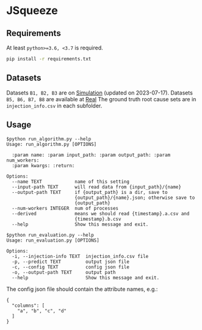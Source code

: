 # JSqueeze

## Requirements
At least `python>=3.6, <3.7` is required.
``` bash
pip install -r requirements.txt
```

## Datasets

Datasets `B1, B2, B3` are on [Simulation](https://zenodo.org/record/8153367) (updated on 2023-07-17).
Datasets `B5, B6, B7, B8` are available at [Real](https://zenodo.org/record/8153849)
The ground truth root cause sets are in `injection_info.csv` in each subfolder.

## Usage

```
$python run_algorithm.py --help
Usage: run_algorithm.py [OPTIONS]

  :param name: :param input_path: :param output_path: :param num_workers:
  :param kwargs: :return:

Options:
  --name TEXT            name of this setting
  --input-path TEXT      will read data from {input_path}/{name}
  --output-path TEXT     if {output_path} is a dir, save to
                         {output_path}/{name}.json; otherwise save to
                         {output_path}
  --num-workers INTEGER  num of processes
  --derived              means we should read {timestamp}.a.csv and
                         {timestamp}.b.csv
  --help                 Show this message and exit.
```

``` 
$python run_evaluation.py --help
Usage: run_evaluation.py [OPTIONS]

Options:
  -i, --injection-info TEXT  injection_info.csv file
  -p, --predict TEXT         output json file
  -c, --config TEXT          config json file
  -o, --output-path TEXT     output path
  --help                     Show this message and exit.
```

The config json file should contain the attribute names, e.g.:

```
{
  "columns": [
    "a", "b", "c", "d"
  ]
}
```
